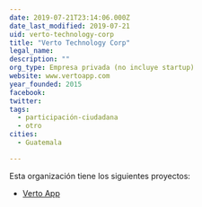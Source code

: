 ```yaml
---
date: 2019-07-21T23:14:06.000Z
date_last_modified: 2019-07-21
uid: verto-technology-corp
title: "Verto Technology Corp"
legal_name: 
description: ""
org_type: Empresa privada (no incluye startup)
website: www.vertoapp.com
year_founded: 2015
facebook: 
twitter: 
tags:
  - participación-ciudadana
  - otro
cities: 
  - Guatemala

---
```


Esta organización tiene los siguientes proyectos:

- [Verto App](/proyectos/verto-app)
